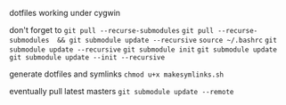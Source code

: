 dotfiles working under cygwin

don't forget to
`git pull --recurse-submodules`
`git pull --recurse-submodules  && git submodule update --recursive`
`source ~/.bashrc`
`git submodule update --recursive`
`git submodule init`
`git submodule update`
`git submodule update --init --recursive`

generate dotfiles and symlinks
`chmod u+x makesymlinks.sh`

eventually pull latest masters
`git submodule update --remote`

